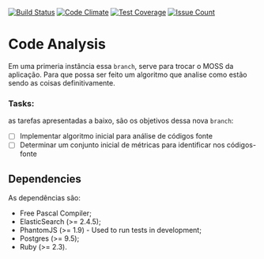 [![Build Status](https://travis-ci.org/rwehresmann/farma_alg_reborn.svg?branch=master)](https://travis-ci.org/rwehresmann/farma_alg_reborn) [![Code Climate](https://codeclimate.com/github/rwehresmann/farma_alg_reborn/badges/gpa.svg)](https://codeclimate.com/github/rwehresmann/farma_alg_reborn) [![Test Coverage](https://codeclimate.com/github/rwehresmann/farma_alg_reborn/badges/coverage.svg)](https://codeclimate.com/github/rwehresmann/farma_alg_reborn/coverage) [![Issue Count](https://codeclimate.com/github/rwehresmann/farma_alg_reborn/badges/issue_count.svg)](https://codeclimate.com/github/rwehresmann/farma_alg_reborn)

# Code Analysis

Em uma primeria instância essa `branch`, serve para trocar o MOSS da aplicação. Para que possa ser feito um algoritmo que analise como estão sendo as coisas definitivamente.

### Tasks:

as tarefas apresentadas a baixo, são os objetivos dessa nova `branch`:

* [ ] Implementar algoritmo inicial para análise de códigos fonte
* [ ] Determinar um conjunto inicial de métricas para identificar nos códigos-fonte

## Dependencies

As dependências são:
  * Free Pascal Compiler;
  * ElasticSearch (>= 2.4.5);
  * PhantomJS (>= 1.9) - Used to run tests in development;
  * Postgres (>= 9.5);
  * Ruby (>= 2.3).
